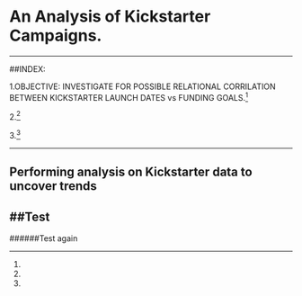 # An Analysis of Kickstarter Campaigns.
---
##INDEX:

1.OBJECTIVE: INVESTIGATE FOR POSSIBLE RELATIONAL CORRILATION BETWEEN KICKSTARTER LAUNCH DATES vs FUNDING GOALS.[^1]

2.[^2]

3.[^3]

---
[^1]:

[^2]:

[^3]:
Performing analysis on Kickstarter data to uncover trends
---
##Test
---
######Test again

